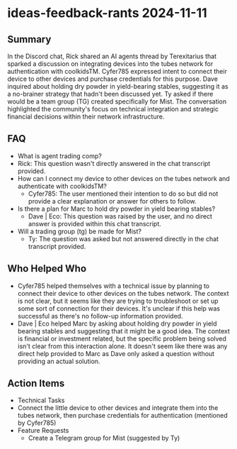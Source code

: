 # ideas-feedback-rants 2024-11-11

## Summary

In the Discord chat, Rick shared an AI agents thread by Terexitarius that sparked a discussion on integrating devices
into the tubes network for authentication with coolkidsTM. Cyfer785 expressed intent to connect their device to other
devices and purchase credentials for this purpose. Dave inquired about holding dry powder in yield-bearing stables,
suggesting it as a no-brainer strategy that hadn't been discussed yet. Ty asked if there would be a team group (TG)
created specifically for Mist. The conversation highlighted the community's focus on technical integration and strategic
financial decisions within their network infrastructure.

## FAQ

- What is agent trading comp?
- Rick: This question wasn't directly answered in the chat transcript provided.
- How can I connect my device to other devices on the tubes network and authenticate with coolkidsTM?
    - Cyfer785: The user mentioned their intention to do so but did not provide a clear explanation or answer for others
      to follow.
- Is there a plan for Marc to hold dry powder in yield bearing stables?
    - Dave | Eco: This question was raised by the user, and no direct answer is provided within this chat transcript.
- Will a trading group (tg) be made for Mist?
    - Ty: The question was asked but not answered directly in the chat transcript provided.

## Who Helped Who

- Cyfer785 helped themselves with a technical issue by planning to connect their device to other devices on the tubes
  network. The context is not clear, but it seems like they are trying to troubleshoot or set up some sort of connection
  for their devices. It's unclear if this help was successful as there's no follow-up information provided.
- Dave | Eco helped Marc by asking about holding dry powder in yield bearing stables and suggesting that it might be a good idea. The context is financial or investment related, but the specific problem being solved isn't clear from this interaction alone. It doesn't seem like there was any direct help provided to Marc as Dave only asked a question without providing an actual solution.

## Action Items

- Technical Tasks
- Connect the little device to other devices and integrate them into the tubes network, then purchase credentials for
  authentication (mentioned by Cyfer785)
- Feature Requests
    - Create a Telegram group for Mist (suggested by Ty)

